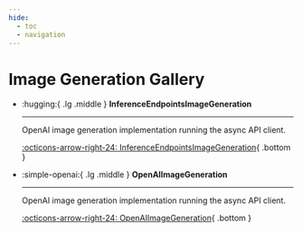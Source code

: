 ```yaml
---
hide:
  - toc
  - navigation
---
```

# Image Generation Gallery



<div class="grid cards" markdown>


-   :hugging:{ .lg .middle } __InferenceEndpointsImageGeneration__

    ---

    OpenAI image generation implementation running the async API client.

    [:octicons-arrow-right-24: InferenceEndpointsImageGeneration](inferenceendpointsimagegeneration.md){ .bottom }

-   :simple-openai:{ .lg .middle } __OpenAIImageGeneration__

    ---

    OpenAI image generation implementation running the async API client.

    [:octicons-arrow-right-24: OpenAIImageGeneration](openaiimagegeneration.md){ .bottom }


</div>